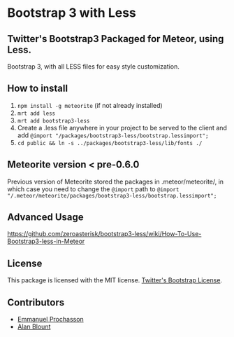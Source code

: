 # Bootstrap 3 with Less
## Twitter's Bootstrap3 Packaged for Meteor, using Less.

Bootstrap 3, with all LESS files for easy style customization.

## How to install

1. `npm install -g meteorite` (if not already installed)
2. `mrt add less`
3. `mrt add bootstrap3-less`
4. Create a .less file anywhere in your project to be served to the client and add `@import "/packages/bootstrap3-less/bootstrap.lessimport";`
5. `cd public && ln -s ../packages/bootstrap3-less/lib/fonts ./`

## Meteorite version < pre-0.6.0

Previous version of Meteorite stored the packages in .meteor/meteorite/, in which case you need to change the `@import` path to `@import "/.meteor/meteorite/packages/bootstrap3-less/bootstrap.lessimport";`

## Advanced Usage

https://github.com/zeroasterisk/bootstrap3-less/wiki/How-To-Use-Bootstrap3-less-in-Meteor

## License

This package is licensed with the MIT license. [Twitter's Bootstrap License](https://github.com/twbs/bootstrap).

## Contributors
- [Emmanuel Prochasson](https://github.com/eprochasson/)
- [Alan Blount](https://github.com/zeroasterisk/)
